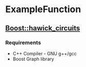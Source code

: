 # ExampleFunction
## [**Boost::hawick_circuits**](https://www.boost.org/doc/libs/1_78_0/libs/graph/doc/hawick_circuits.html)
### Requirements
* C++ Compiler - GNU g++/gcc
* Boost Graph library

